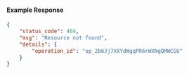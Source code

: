 <!-- Code generated for API Clients. DO NOT EDIT. -->

#### Example Response

```json
{
	"status_code": 404,
	"msg": "Resource not found",
	"details": {
		"operation_id": "op_2b6Jj7XXYdWgqPR6rWXNgQMWCGU"
	}
}
```
